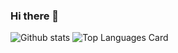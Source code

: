 ### Hi there 👋
![Github stats](https://github-readme-stats.vercel.app/api?username=austbuhl&show_icons=true&count_private=true) ![Top Languages Card](https://github-readme-stats.vercel.app/api/top-langs/?username=austbuhl&layout=compact&count_private=true&hide=css)



<!--
**austbuhl/austbuhl** is a ✨ _special_ ✨ repository because its `README.md` (this file) appears on your GitHub profile.





Here are some ideas to get you started:

- 🔭 I’m currently working on ...
- 🌱 I’m currently learning ...
- 👯 I’m looking to collaborate on ...
- 🤔 I’m looking for help with ...
- 💬 Ask me about ...
- 📫 How to reach me: ...
- 😄 Pronouns: ...
- ⚡ Fun fact: ...
-->
